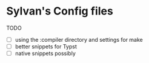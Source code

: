 # Sylvan's Config files 

TODO 
- [ ] using the :compiler directory and settings for make
- [ ] better snippets for Typst 
- [ ] native snippets possibly
